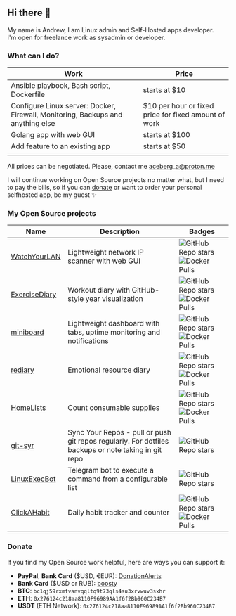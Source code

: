 ## Hi there 👋

My name is Andrew, I am Linux admin and Self-Hosted apps developer.   
I'm open for freelance work as sysadmin or developer.

### What can I do?

| Work | Price |
| --------  | ----------- |
| Ansible playbook, Bash script, Dockerfile |starts at $10 |
| Configure Linux server: Docker, Firewall, Monitoring, Backups and anything else | $10 per hour or fixed price for fixed amount of work |
| Golang app with web GUI | starts at $100 |
| Add feature to an existing app | starts at $50 |
|  |  |

All prices can be negotiated. Please, contact me aceberg_a@proton.me

I will continue working on Open Source projects no matter what, but I need to pay the bills, so if you can [donate](https://github.com/aceberg#donate) or want to order your personal selfhosted app, be my guest ✨


### My Open Source projects

| Name  | Description | Badges |
| --------  | ----------- | ------- |
| [WatchYourLAN](https://github.com/aceberg/WatchYourLAN) | Lightweight network IP scanner with web GUI  | ![GitHub Repo stars](https://img.shields.io/github/stars/aceberg/WatchYourLAN?style=flat&logo=github&color=%23038000) ![Docker Pulls](https://img.shields.io/docker/pulls/aceberg/watchyourlan?style=flat&logo=docker)|
| [ExerciseDiary](https://github.com/aceberg/ExerciseDiary) | Workout diary with GitHub-style year visualization | ![GitHub Repo stars](https://img.shields.io/github/stars/aceberg/ExerciseDiary?style=flat&logo=github&color=%23038000) ![Docker Pulls](https://img.shields.io/docker/pulls/aceberg/exercisediary?style=flat&logo=docker)|
| [miniboard](https://github.com/aceberg/miniboard) | Lightweight dashboard with tabs, uptime monitoring and notifications | ![GitHub Repo stars](https://img.shields.io/github/stars/aceberg/miniboard?style=flat&logo=github&color=%23038000) ![Docker Pulls](https://img.shields.io/docker/pulls/aceberg/miniboard?style=flat&logo=docker)|
| [rediary](https://github.com/aceberg/rediary) | Emotional resource diary | ![GitHub Repo stars](https://img.shields.io/github/stars/aceberg/rediary?style=flat&logo=github&color=%23038000) ![Docker Pulls](https://img.shields.io/docker/pulls/aceberg/rediary?style=flat&logo=docker)|
| [HomeLists](https://github.com/aceberg/HomeLists) | Count consumable supplies | ![GitHub Repo stars](https://img.shields.io/github/stars/aceberg/HomeLists?style=flat&logo=github&color=%23038000) ![Docker Pulls](https://img.shields.io/docker/pulls/aceberg/homelists?style=flat&logo=docker)|
| [git-syr](https://github.com/aceberg/git-syr) | Sync Your Repos - pull or push git repos regularly. For dotfiles backups or note taking in git repo  | ![GitHub Repo stars](https://img.shields.io/github/stars/aceberg/git-syr?style=flat&logo=github&color=%23038000)|
| [LinuxExecBot](https://github.com/aceberg/LinuxExecBot) | Telegram bot to execute a command from a configurable list | ![GitHub Repo stars](https://img.shields.io/github/stars/aceberg/LinuxExecBot?style=flat&logo=github&color=%23038000)|
| [ClickAHabit](https://github.com/aceberg/ClickAHabit) | Daily habit tracker and counter  | ![GitHub Repo stars](https://img.shields.io/github/stars/aceberg/ClickAHabit?style=flat&logo=github&color=%23038000) ![Docker Pulls](https://img.shields.io/docker/pulls/aceberg/clickahabit?style=flat&logo=docker)|

### Donate

If you find my Open Source work helpful, here are ways you can support it:
- **PayPal**, **Bank Card** ($USD, €EUR): [DonationAlerts](https://www.donationalerts.com/r/andrewerlikh)
- **Bank Card** ($USD or RUB): [boosty](https://boosty.to/aceberg/donate)
- **BTC**: ```bc1qj59rxmfvanvqqltq9t73qls4su3xrvwuv3sxhr```
- **ETH**: ```0x276124c218aa8110F96989AA1f6f2Bb960C234B7```
- **USDT** (ETH Network): ```0x276124c218aa8110F96989AA1f6f2Bb960C234B7```